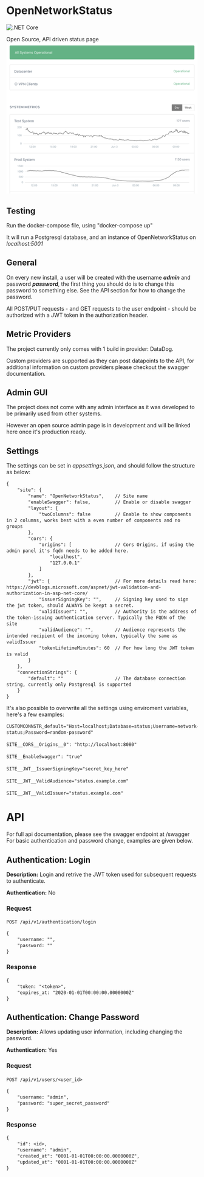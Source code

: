 # OpenNetworkStatus
![.NET Core](https://github.com/patrickfnielsen/OpenNetworkStatus/workflows/.NET%20Core/badge.svg?branch=master&event=push)

Open Source, API driven status page
![Image of OpenNetworkStatus](https://github.com/patrickfnielsen/OpenNetworkStatus/blob/master/screenshots/main.png)

## Testing
Run the docker-compose file, using "docker-compose up"

It will run a Postgresql database, and an instance of OpenNetworkStatus on *localhost:5001*

## General
On every new install, a user will be created with the username ***admin*** and password ***password***, the first thing you should do is to change this password to something else.
See the API section for how to change the password.

All POST/PUT requests - and GET requests to the user endpoint - should be authorized with a JWT token in the authorization header.

## Metric Providers
The project currently only comes with 1 build in provider: DataDog. 

Custom providers are supported as they can post datapoints to the API, for additional information on custom providers please checkout the swagger documentation.

## Admin GUI
The project does not come with any admin interface as it was developed to be primarily used from other systems.

However an open source admin page is in development and will be linked here once it's production ready.

## Settings
The settings can be set in *appsettings.json*, and should follow the structure as below:

    {
        "site": {
            "name": "OpenNetworkStatus",    // Site name
            "enableSwagger": false,         // Enable or disable swagger
            "layout": {
                "twoColumns": false         // Enable to show components in 2 columns, works best with a even number of components and no groups
            },
            "cors": {
                "origins": [                // Cors Origins, if using the admin panel it's fqdn needs to be added here.
                    "localhost",
                    "127.0.0.1"
                ]
            },
            "jwt": {                        // For more details read here: https://devblogs.microsoft.com/aspnet/jwt-validation-and-authorization-in-asp-net-core/
                "issuerSigningKey": "",     // Signing key used to sign the jwt token, should ALWAYS be keept a secret.
                "validIssuer": "",          // Authority is the address of the token-issuing authentication server. Typically the FQDN of the site
                "validAudience": "",        // Audience represents the intended recipient of the incoming token, typically the same as validIssuer
                "tokenLifetimeMinutes": 60  // For how long the JWT token is valid
            }
        },
        "connectionStrings": {
            "default": ""                   // The database connection string, currently only Postgresql is supported
        }
    }


It's also possible to overwrite all the settings using enviroment variables, here's a few examples:

    CUSTOMCONNSTR_default="Host=localhost;Database=status;Username=network-status;Password=random-password"

    SITE__CORS__Origins__0": "http://localhost:8080"

    SITE__EnableSwagger": "true"

    SITE__JWT__IssuerSigningKey="secret_key_here"

    SITE__JWT__ValidAudience="status.example.com"

    SITE__JWT__ValidIssuer="status.example.com"


# API
For full api documentation, please see the swagger endpoint at /swagger
For basic authentication and password change, examples are given below.

## Authentication: Login
**Description:** Login and retrive the JWT token used for subsequent requests to authenticate.

**Authentication:** No
### Request
`POST /api/v1/authentication/login`

    {
        "username: "",
        "password: ""
    }

### Response
    {
        "token: "<token>",
        "expires_at: "2020-01-01T00:00:00.0000000Z"
    }

## Authentication: Change Password
**Description:** Allows updating user information, including changing the password.

**Authentication:** Yes
### Request
`POST /api/v1/users/<user_id>`

    {
        "username: "admin",
        "password: "super_secret_password"
    }

### Response
    {
        "id": <id>,
        "username": "admin",
        "created_at": "0001-01-01T00:00:00.0000000Z",
        "updated_at": "0001-01-01T00:00:00.0000000Z"
    }
